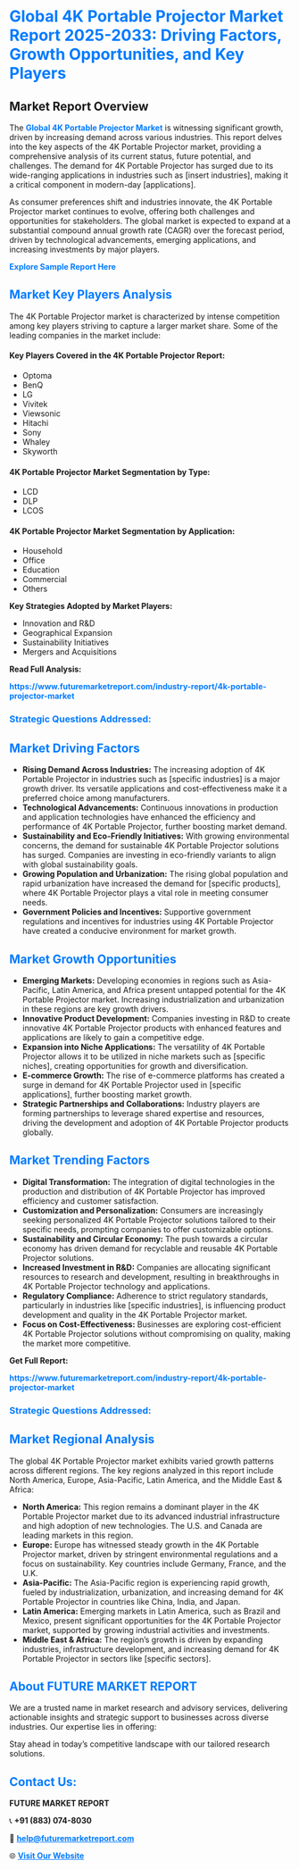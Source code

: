 <h1 style="color: #007BFF;">Global 4K Portable Projector Market Report 2025-2033: Driving Factors, Growth Opportunities, and Key Players</h1>

<section id="overview">
<h2>Market Report Overview</h2>
<p>The <a href="https://www.futuremarketreport.com/industry-report/4k-portable-projector-market" style="color: #007BFF; text-decoration: none;"><strong>Global 4K Portable Projector Market</strong></a> is witnessing significant growth, driven by increasing demand across various industries. This report delves into the key aspects of the 4K Portable Projector market, providing a comprehensive analysis of its current status, future potential, and challenges. The demand for 4K Portable Projector has surged due to its wide-ranging applications in industries such as [insert industries], making it a critical component in modern-day [applications].</p>
<p>As consumer preferences shift and industries innovate, the 4K Portable Projector market continues to evolve, offering both challenges and opportunities for stakeholders. The global market is expected to expand at a substantial compound annual growth rate (CAGR) over the forecast period, driven by technological advancements, emerging applications, and increasing investments by major players.</p>
</section>

<section id="overview">
<p><a href="https://www.futuremarketreport.com/request-sample/reportId=48390" style="color: #007BFF; text-decoration: none;"><strong>Explore Sample Report Here</strong></a></p>
</section>

<section id="key-players">
<h2 style="color: #007BFF;">Market Key Players Analysis</h2>
<p>The 4K Portable Projector market is characterized by intense competition among key players striving to capture a larger market share. Some of the leading companies in the market include:</p>
<h4>Key Players Covered in the 4K Portable Projector Report:</h4>
<ul><li>Optoma</li><li>BenQ</li><li>LG</li><li>Vivitek</li><li>Viewsonic</li><li>Hitachi</li><li>Sony</li><li>Whaley</li><li>Skyworth</li></ul>
<h4>4K Portable Projector Market Segmentation by Type:</h4>
<ul><li>LCD</li><li>DLP</li><li>LCOS</li></ul>

<h4>4K Portable Projector Market Segmentation by Application:</h4>
<ul><li>Household</li><li>Office</li><li>Education</li><li>Commercial</li><li>Others</li></ul>
<p><strong>Key Strategies Adopted by Market Players:</strong></p>
<ul>
<li>Innovation and R&D</li>
<li>Geographical Expansion</li>
<li>Sustainability Initiatives</li>
<li>Mergers and Acquisitions</li>
</ul>
</section>

<section>
<p><strong>Read Full Analysis: </strong></p><a href="https://www.futuremarketreport.com/industry-report/4k-portable-projector-market" style="color: #007BFF; text-decoration: none;"><strong>https://www.futuremarketreport.com/industry-report/4k-portable-projector-market</strong></a>
<h3 style="color: #007BFF;">Strategic Questions Addressed:</h3>
</section>

<section id="driving-factors">
<h2 style="color: #007BFF;">Market Driving Factors</h2>
<ul>
<li><strong>Rising Demand Across Industries:</strong> The increasing adoption of 4K Portable Projector in industries such as [specific industries] is a major growth driver. Its versatile applications and cost-effectiveness make it a preferred choice among manufacturers.</li>
<li><strong>Technological Advancements:</strong> Continuous innovations in production and application technologies have enhanced the efficiency and performance of 4K Portable Projector, further boosting market demand.</li>
<li><strong>Sustainability and Eco-Friendly Initiatives:</strong> With growing environmental concerns, the demand for sustainable 4K Portable Projector solutions has surged. Companies are investing in eco-friendly variants to align with global sustainability goals.</li>
<li><strong>Growing Population and Urbanization:</strong> The rising global population and rapid urbanization have increased the demand for [specific products], where 4K Portable Projector plays a vital role in meeting consumer needs.</li>
<li><strong>Government Policies and Incentives:</strong> Supportive government regulations and incentives for industries using 4K Portable Projector have created a conducive environment for market growth.</li>
</ul>
</section>

<section id="growth-opportunities">
<h2 style="color: #007BFF;">Market Growth Opportunities</h2>
<ul>
<li><strong>Emerging Markets:</strong> Developing economies in regions such as Asia-Pacific, Latin America, and Africa present untapped potential for the 4K Portable Projector market. Increasing industrialization and urbanization in these regions are key growth drivers.</li>
<li><strong>Innovative Product Development:</strong> Companies investing in R&D to create innovative 4K Portable Projector products with enhanced features and applications are likely to gain a competitive edge.</li>
<li><strong>Expansion into Niche Applications:</strong> The versatility of 4K Portable Projector allows it to be utilized in niche markets such as [specific niches], creating opportunities for growth and diversification.</li>
<li><strong>E-commerce Growth:</strong> The rise of e-commerce platforms has created a surge in demand for 4K Portable Projector used in [specific applications], further boosting market growth.</li>
<li><strong>Strategic Partnerships and Collaborations:</strong> Industry players are forming partnerships to leverage shared expertise and resources, driving the development and adoption of 4K Portable Projector products globally.</li>
</ul>
</section>

<section id="trending-factors">
<h2 style="color: #007BFF;">Market Trending Factors</h2>
<ul>
<li><strong>Digital Transformation:</strong> The integration of digital technologies in the production and distribution of 4K Portable Projector has improved efficiency and customer satisfaction.</li>
<li><strong>Customization and Personalization:</strong> Consumers are increasingly seeking personalized 4K Portable Projector solutions tailored to their specific needs, prompting companies to offer customizable options.</li>
<li><strong>Sustainability and Circular Economy:</strong> The push towards a circular economy has driven demand for recyclable and reusable 4K Portable Projector solutions.</li>
<li><strong>Increased Investment in R&D:</strong> Companies are allocating significant resources to research and development, resulting in breakthroughs in 4K Portable Projector technology and applications.</li>
<li><strong>Regulatory Compliance:</strong> Adherence to strict regulatory standards, particularly in industries like [specific industries], is influencing product development and quality in the 4K Portable Projector market.</li>
<li><strong>Focus on Cost-Effectiveness:</strong> Businesses are exploring cost-efficient 4K Portable Projector solutions without compromising on quality, making the market more competitive.</li>
</ul>
</section>

<section>
<p><strong>Get Full Report: </strong></p><a href="https://www.futuremarketreport.com/industry-report/4k-portable-projector-market" style="color: #007BFF; text-decoration: none;"><strong>https://www.futuremarketreport.com/industry-report/4k-portable-projector-market</strong></a>
<h3 style="color: #007BFF;">Strategic Questions Addressed:</h3>
</section>


<section id="regional-analysis">
<h2 style="color: #007BFF;">Market Regional Analysis</h2>
<p>The global 4K Portable Projector market exhibits varied growth patterns across different regions. The key regions analyzed in this report include North America, Europe, Asia-Pacific, Latin America, and the Middle East & Africa:</p>
<ul>
<li><strong>North America:</strong> This region remains a dominant player in the 4K Portable Projector market due to its advanced industrial infrastructure and high adoption of new technologies. The U.S. and Canada are leading markets in this region.</li>
<li><strong>Europe:</strong> Europe has witnessed steady growth in the 4K Portable Projector market, driven by stringent environmental regulations and a focus on sustainability. Key countries include Germany, France, and the U.K.</li>
<li><strong>Asia-Pacific:</strong> The Asia-Pacific region is experiencing rapid growth, fueled by industrialization, urbanization, and increasing demand for 4K Portable Projector in countries like China, India, and Japan.</li>
<li><strong>Latin America:</strong> Emerging markets in Latin America, such as Brazil and Mexico, present significant opportunities for the 4K Portable Projector market, supported by growing industrial activities and investments.</li>
<li><strong>Middle East & Africa:</strong> The region’s growth is driven by expanding industries, infrastructure development, and increasing demand for 4K Portable Projector in sectors like [specific sectors].</li>
</ul>
</section>

<footer>
<h2 style="color: #007BFF;">About FUTURE MARKET REPORT</h2>
<p>We are a trusted name in market research and advisory services, delivering actionable insights and strategic support to businesses across diverse industries. Our expertise lies in offering:</p>

<p>Stay ahead in today’s competitive landscape with our tailored research solutions.</p>

<h2 style="color: #007BFF;">Contact Us:</h2>
<p><strong>FUTURE MARKET REPORT</strong></p>
<p>📞 <strong>+91 (883) 074-8030</strong></p>
<p>📧 <strong><a href="mailto:help@futuremarketreport.com" style="color: #007BFF;">help@futuremarketreport.com</a></strong></p>
<p>🌐 <strong><a href="https://www.futuremarketreport.com/" style="color: #007BFF;">Visit Our Website</a></strong></p>
</footer>